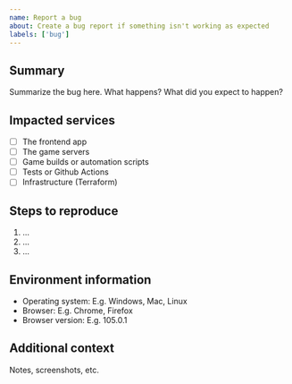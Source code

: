 ```yaml
---
name: Report a bug
about: Create a bug report if something isn't working as expected
labels: ['bug']
---
```


## Summary

Summarize the bug here. What happens? What did you expect to happen?

## Impacted services

- [ ] The frontend app
- [ ] The game servers
- [ ] Game builds or automation scripts
- [ ] Tests or Github Actions
- [ ] Infrastructure (Terraform)

## Steps to reproduce

1. ...
2. ...
3. ...

## Environment information

- Operating system: E.g. Windows, Mac, Linux
- Browser: E.g. Chrome, Firefox
- Browser version: E.g. 105.0.1

## Additional context

Notes, screenshots, etc.
